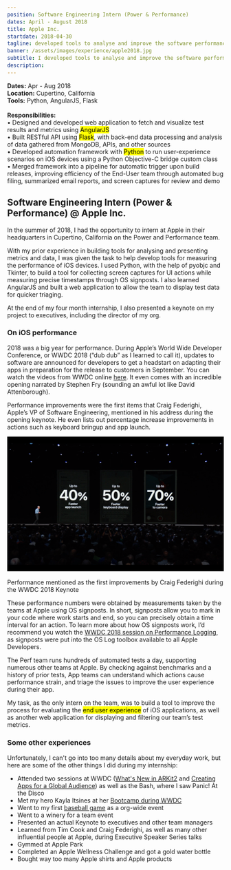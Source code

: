 ```yaml
---
position: Software Engineering Intern (Power & Performance)
dates: April - August 2018
title: Apple Inc.
startdate: 2018-04-30
tagline: developed tools to analyse and improve the software performance of millions of devices around the world,
banner: /assets/images/experience/apple2018.jpg
subtitle: I developed tools to analyse and improve the software performance of millions of devices around the world by implementing solutions to greatly increase the efficiency of data gathering and analysis.
description: 
---
```

<div class="sidebar">
	<b>Dates:</b> Apr - Aug 2018
	<br><b>Location:</b> Cupertino, California
	<br><b>Tools:</b> Python, AngularJS, Flask
	<br><br><b>Responsibilities:</b>
	<br>• Designed and developed web application to fetch and visualize test results and metrics using <mark>AngularJS</mark>
	<br>• Built RESTful API using <mark>Flask</mark>, with back-end data processing and analysis of data gathered from MongoDB, APIs, and other sources
	<br>• Developed automation framework with <mark>Python</mark> to run user-experience scenarios on iOS devices using a Python Objective-C bridge custom class
	<br>• Merged framework into a pipeline for automatic trigger upon build releases, improving efficiency of the End-User team through automated bug filing, summarized email reports, and screen captures for review and demo 
</div>

## Software Engineering Intern (Power & Performance) @ Apple Inc.

In the summer of 2018, I had the opportunity to intern at Apple in their headquarters in Cupertino, California on the Power and Performance team. 

With my prior experience in building tools for analysing and presenting metrics and data, I was given the task to help develop tools for measuring the performance of iOS devices. I used Python, with the help of pyobjc and Tkinter, to build a tool for collecting screen captures for UI actions while measuring precise timestamps through OS signposts. I also learned AngularJS and built a web application to allow the team to display test data for quicker triaging. 

At the end of my four month internship, I also presented a keynote on my project to executives, including the director of my org. 

### On iOS performance

2018 was a big year for performance. During Apple’s World Wide Developer Conference, or WWDC 2018 (“dub dub” as I learned to call it), updates to software are announced for developers to get a headstart on adapting their apps in preparation for the release to customers in September. You can watch the videos from WWDC online <a href="https://developer.apple.com/videos/play/wwdc2018/101/">here</a>. It even comes with an incredible opening narrated by Stephen Fry (sounding an awful lot like David Attenborough). 

Performance improvements were the first items that Craig Federighi, Apple’s VP of Software Engineering, mentioned in his address during the opening keynote. He even lists out percentage increase improvements in actions such as keyboard bringup and app launch. 

![WWDC Perf Metrics during the Keynote](/assets/images/experience/wwdc-metrics.png)
<div class="caption">Performance mentioned as the first improvements by Craig Federighi during the WWDC 2018 Keynote</div>

These performance numbers were obtained by measurements taken by the teams at Apple using OS signposts. In short, signposts allow you to mark in your code where work starts and end, so you can precisely obtain a time interval for an action. To learn more about how OS signposts work, I’d recommend you watch the <a href="https://developer.apple.com/videos/play/wwdc2018/405/">WWDC 2018 session on Performance Logging</a>, as signposts were put into the OS Log toolbox available to all Apple Developers. 

The Perf team runs hundreds of automated tests a day, supporting numerous other teams at Apple. By checking against benchmarks and a history of prior tests, App teams can understand which actions cause performance strain, and triage the issues to improve the user experience during their app. 

My task, as the only intern on the team, was to build a tool to improve the process for evaluating the <mark>end user experience</mark> of iOS applications, as well as another web application for displaying and filtering our team’s test metrics.

### Some other experiences

Unfortunately, I can't go into too many details about my everyday work, but here are some of the other things I did during my internship:
- Attended two sessions at WWDC (<a href="https://developer.apple.com/videos/play/wwdc2018/602/">What's New in ARKit2</a> and <a href="https://developer.apple.com/videos/play/wwdc2018/201/">Creating Apps for a Global Audience</a>) as well as the Bash, where I saw Panic! At the Disco
- Met my hero Kayla Itsines at her <a href="https://appleinsider.com/articles/18/06/05/apple-launches-another-kind-of-bootcamp-at-wwdc-and-its-a-hiit">Bootcamp during WWDC</a>
- Went to my first <a href="https://www.mlb.com/giants">baseball game</a> as a org-wide event
- Went to a winery for a team event
- Presented an actual Keynote to executives and other team managers
- Learned from Tim Cook and Craig Federighi, as well as many other influential people at Apple, during Executive Speaker Series talks
- Gymmed at Apple Park
- Completed an Apple Wellness Challenge and got a gold water bottle
- Bought way too many Apple shirts and Apple products
